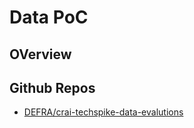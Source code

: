 # Data PoC

## OVerview

## Github Repos

- [DEFRA/crai-techspike-data-evalutions](https://github.com/DEFRA/crai-techspike-data-evalutions)